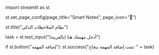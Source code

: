 import streamlit as st

st.set_page_config(page_title="Smart Notes", page_icon="📝")

st.title("نظام الملاحظات الذكي")

task = st.text_input("أدخل مهمتك هنا (بالعربية)")

if st.button("إضافة المهمة"):
    st.success("تمت إضافة المهمة بنجاح: " + task)

